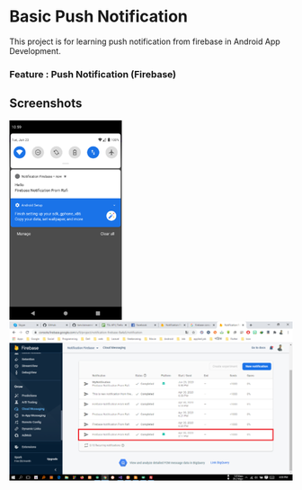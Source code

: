 # Basic Push Notification

This project is for learning push notification from firebase in Android App Development.

### Feature : Push Notification (Firebase)
 
## Screenshots
<img src="screenshots/phone.png" width="200"> &nbsp;&nbsp;&nbsp;&nbsp;&nbsp;&nbsp;&nbsp;&nbsp;&nbsp;&nbsp;  <img src="screenshots/Screenshot (147).png" width="600">
